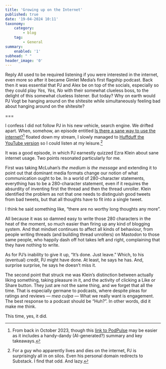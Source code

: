 ```yaml
---
title: 'Growing up on the Internet'
published: true
date: '19-04-2024 10:11'
taxonomy:
    category:
        - blog
    tag:
        - General
summary:
    enabled: '1'
subhead: " "
header_image: '0'
---
```


Reply All used to be required listening if you were interested in the internet, even more so after it became Gimlet Media’s first flagship podcast. Back then it was essential that PJ and Alex be on top of the socials, especially so they could play *Yes, Yes, No* with their somewhat clueless boss, to the delight of this somewhat clueless listener. But today? Why on earth would PJ Vogt be hanging around on the shitesite while simultaneously feeling bad about hanging around on the shitesite?

===

I confess I did not follow PJ in his new vehicle, search engine. We drifted apart. When, somehow, an episode entitled [Is there a sane way to use the internet?](https://podcasts.apple.com/us/podcast/is-there-a-sane-way-to-use-the-internet/id1614253637?i=1000631989200)[^1] floated down my stream, I slowly managed to [Huffduff the YouTube version](https://huffduffer.com/JeremyCherfas/691195) so I could listen at my leisure.[^2]

It was a good episode, in which PJ earnestly quizzed Ezra Klein about sane internet usage. Two points resonated particularly for me.

First was taking McLuhan’s *the medium is the message* and extending it to point out that dominant media formats change our notion of what communication ought to be. In a world of 280-character statements, everything has to be a 280-character statement, even if it requires the absurdity of inventing first the thread and then the thread unroller. Klein identified the problem as not that one needs to distinguish good tweets from bad tweets, but that all thoughts have to fit into a single tweet. 

I think he said something like, “there are no worthy long thoughts any more”. 

All because it was so damned easy to write those 280 characters in the heat of the moment, so much easier than firing up any kind of blogging system. And that mindset continues to affect all kinds of behaviour, from people writing threads (and building thread unrollers) on Mastodon to those same people, who happily dash off hot takes left and right, complaining that they have nothing to write.

As for PJ’s inability to give it up, “It’s done. Just leave.” Which, to his (eventual) credit, PJ might have done. At least, he says he has. And, surprise surprise, he says he doesn’t miss it.

The second point that struck me was Klein’s distinction between actually liking something, taking pleasure in it, and the activity of clicking a Like or Share button. They just are not the same thing, and we forget that all the time. That is especially germane to podcasts, where despite pleas for ratings and reviews — *mea culpa* — What we really want is engagement. The best response to a podcast should be “Huh?”. In other words, did it make me think.

This time, yes, it did.

[^1]: From back in October 2023, though this [link to PodPulse](https://podpulse.ai/podcast-notes-and-takeaways/search-engine-is-there-a-sane-way-to-use-the-internet) may be easier as it includes a handy-dandy (AI-generated?) summary and key takeaways.

[^2]: For a guy who apparently lives and dies on the internet, PJ is surprisingly all in on silos. Even his personal domain redirects to Substack. I find that odd. And lazy.